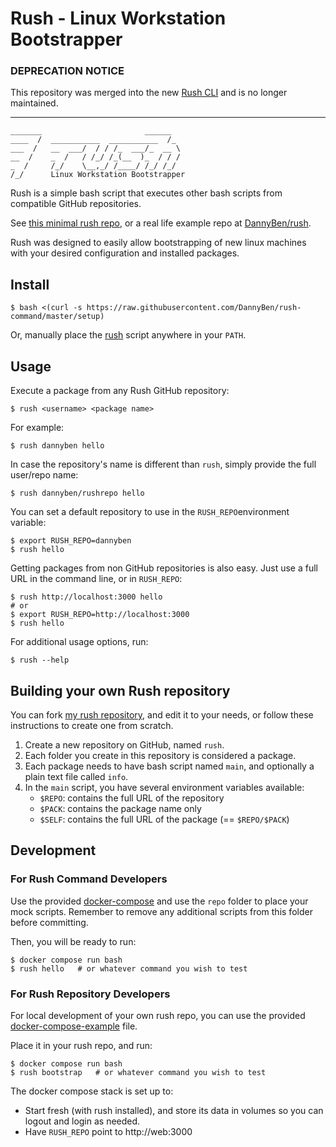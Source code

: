 Rush - Linux Workstation Bootstrapper
==================================================

### DEPRECATION NOTICE

This repository was merged into the new [Rush CLI][2] and is no longer maintained.

---

```
_______                       ______  
____  /  ___________  ___________  /_ 
___  /   __  ___/  / / /_  ___/_  __ \
__  /    _  /   / /_/ /_(__  )_  / / /
_  /     /_/    \__,_/ /____/ /_/ /_/ 
/_/      Linux Workstation Bootstrapper
```


Rush is a simple bash script that executes other bash scripts from compatible 
GitHub repositories. 

See [this minimal rush repo](repo), or a real life example
repo at [DannyBen/rush][1].

Rush was designed to easily allow bootstrapping of new linux machines with 
your desired configuration and installed packages.


Install
--------------------------------------------------

    $ bash <(curl -s https://raw.githubusercontent.com/DannyBen/rush-command/master/setup)

Or, manually place the [rush](rush) script anywhere in your `PATH`.


Usage
--------------------------------------------------

Execute a package from any Rush GitHub repository:

    $ rush <username> <package name>

For example:
    
    $ rush dannyben hello

In case the repository's name is different than `rush`, simply provide the 
full user/repo name:

    $ rush dannyben/rushrepo hello

You can set a default repository to use in the `RUSH_REPO`environment
variable:

    $ export RUSH_REPO=dannyben
    $ rush hello

Getting packages from non GitHub repositories is also easy. Just use a 
full URL in the command line, or in `RUSH_REPO`:

    $ rush http://localhost:3000 hello
    # or
    $ export RUSH_REPO=http://localhost:3000
    $ rush hello


For additional usage options, run:

    $ rush --help



Building your own Rush repository
--------------------------------------------------

You can fork [my rush repository][1], and edit it to your needs, or follow 
these instructions to create one from scratch.

1. Create a new repository on GitHub, named `rush`.
2. Each folder you create in this repository is considered a package.
3. Each package needs to have bash script named `main`, and optionally
   a plain text file called `info`.
4. In the `main` script, you have several environment variables available:
    - `$REPO`: contains the full URL of the repository
    - `$PACK`: contains the package name only
    - `$SELF`: contains the full URL of the package (== `$REPO/$PACK`)



Development
--------------------------------------------------

### For Rush Command Developers

Use the provided [docker-compose](docker-compose.yml) and use the `repo` 
folder to place your mock scripts. Remember to remove any additional scripts
from this folder before committing.

Then, you will be ready to run:

    $ docker compose run bash
    $ rush hello   # or whatever command you wish to test


### For Rush Repository Developers

For local development of your own rush repo, you can use the provided
[docker-compose-example](docker-compose-example.yml) file.

Place it in your rush repo, and run:

    $ docker compose run bash
    $ rush bootstrap   # or whatever command you wish to test

The docker compose stack is set up to:

- Start fresh (with rush installed), and store its data in volumes so you can 
  logout and login as needed.
- Have `RUSH_REPO` point to http://web:3000


[1]: https://github.com/dannyben/rush-repo
[2]: https://github.com/dannyben/rush-cli
